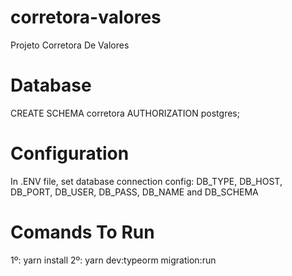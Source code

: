 # corretora-valores
Projeto Corretora De Valores

# Database
CREATE SCHEMA corretora AUTHORIZATION postgres;

# Configuration
In .ENV file, set database connection config:
DB_TYPE, DB_HOST, DB_PORT, DB_USER, DB_PASS, DB_NAME and DB_SCHEMA

# Comands To Run
1º: yarn install
2º: yarn dev:typeorm migration:run